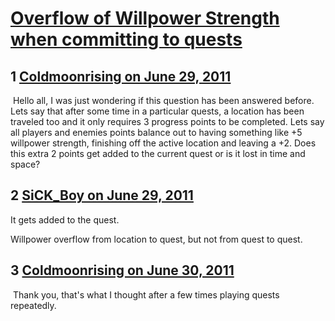 # [Overflow of Willpower Strength when committing to quests](https://community.fantasyflightgames.com/topic/49272-overflow-of-willpower-strength-when-committing-to-quests/)

## 1 [Coldmoonrising on June 29, 2011](https://community.fantasyflightgames.com/topic/49272-overflow-of-willpower-strength-when-committing-to-quests/?do=findComment&comment=493131)

 Hello all, I was just wondering if this question has been answered before. Lets say that after some time in a particular quests, a location has been traveled too and it only requires 3 progress points to be completed. Lets say all players and enemies points balance out to having something like +5 willpower strength, finishing off the active location and leaving a +2. Does this extra 2 points get added to the current quest or is it lost in time and space?

## 2 [SiCK_Boy on June 29, 2011](https://community.fantasyflightgames.com/topic/49272-overflow-of-willpower-strength-when-committing-to-quests/?do=findComment&comment=493146)

It gets added to the quest.

Willpower overflow from location to quest, but not from quest to quest.

## 3 [Coldmoonrising on June 30, 2011](https://community.fantasyflightgames.com/topic/49272-overflow-of-willpower-strength-when-committing-to-quests/?do=findComment&comment=493166)

 Thank you, that's what I thought after a few times playing quests repeatedly.

